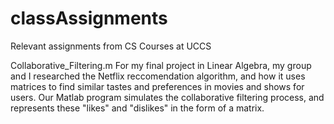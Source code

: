 # classAssignments
Relevant assignments from CS Courses at UCCS

Collaborative_Filtering.m
    For my final project in Linear Algebra, my group and I researched the Netflix reccomendation algorithm, and how it uses matrices to find similar tastes and preferences in movies and shows for users. Our Matlab program simulates the collaborative filtering process, and represents these "likes" and "dislikes" in the form of a matrix.  
